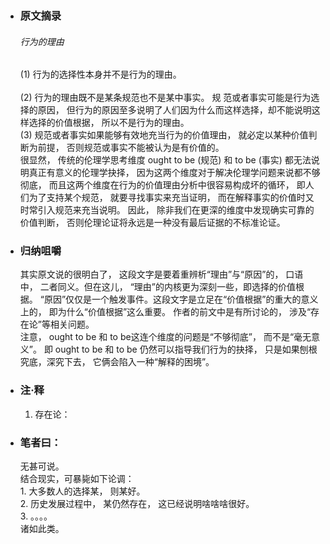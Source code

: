 * ### 原文摘录
    ###### 行为的理由
    (1) 行为的选择性本身并不是行为的理由。    
    <br>
    (2) 行为的理由既不是某条规范也不是某中事实。 规 范或者事实可能是行为选择的原因， 但行为的原因至多说明了人们因为什么而这样选择，却不能说明这样选择的价值根据， 所以不是行为的理由。 
    <br>
    (3) 规范或者事实如果能够有效地充当行为的价值理由， 就必定以某种价值判断为前提， 否则规范或事实不能被认为是有价值的。 
    <br>
    很显然， 传统的伦理学思考维度 ought to be (规范) 和 to be (事实) 都无法说明真正有意义的伦理学抉择， 因为这两个维度对于解决伦理学问题来说都不够彻底， 而且这两个维度在行为的价值理由分析中很容易构成坏的循环， 即人们为了支持某个规范， 就要寻找事实来充当证明， 而在解释事实的价值时又时常引入规范来充当说明。 因此， 除非我们在更深的维度中发现确实可靠的价值判断， 否则伦理论证将永远是一种没有最后证据的不标准论证。 

* ### 归纳咀嚼
    其实原文说的很明白了， 这段文字是要着重辨析“理由”与“原因”的， 口语中， 二者同义。但在这儿， “理由”的内核更为深刻一些，即选择的价值根据。 “原因”仅仅是一个触发事件。这段文字是立足在“价值根据”的重大的意义上的， 即为什么“价值根据”这么重要。 作者的前文中是有所讨论的， 涉及“存在论”等相关问题。
    <br>
    注意， ought to be 和 to be这连个维度的问题是“不够彻底”， 而不是“毫无意义”。 即 ought to be 和 to be 仍然可以指导我们行为的抉择， 只是如果刨根究底，深究下去， 它俩会陷入一种“解释的困境”。 
* ### 注·释 
    1. 存在论：   
* ### 笔者曰：
    无甚可说。   
    结合现实，可暴毙如下论调：  
        1. 大多数人的选择某， 则某好。   
        2. 历史发展过程中， 某仍然存在， 这已经说明啥啥啥很好。  
        3. 。。。。  
   诸如此类。